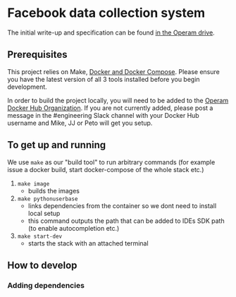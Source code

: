# Facebook data collection system

The initial write-up and specification can be found [in the Operam drive](https://drive.google.com/drive/folders/1zrGT3l3BbLmdhs6BwlL8CUEViqFXrJgF?usp=sharing).

## Prerequisites

This project relies on Make, [Docker and Docker Compose](https://www.docker.com/docker-mac). Please ensure you have the latest version of all 3 tools installed before you begin development.

In order to build the project locally, you will need to be added to the [Operam Docker Hub Organization](https://hub.docker.com/u/operam/). If you are not currently added, please post a message in the #engineering Slack channel with your Docker Hub username and Mike, JJ or Peto will get you setup.

## To get up and running

We use `make` as our "build tool" to run arbitrary commands (for example issue a docker build, start docker-compose of the whole stack etc.)

1. `make image` 
    - builds the images
2. `make pythonuserbase` 
    - links dependencies from the container so we dont need to install local setup
    - this command outputs the path that can be added to IDEs SDK path (to enable autocompletion etc.)
3. `make start-dev`
    - starts the stack with an attached terminal

## How to develop

### Adding dependencies

